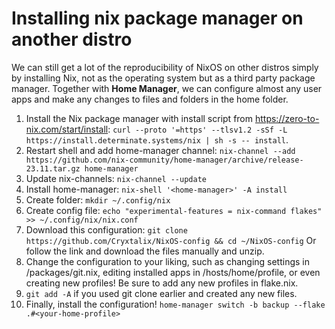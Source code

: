 # Installing nix package manager on another distro
We can still get a lot of the reproducibility of NixOS on other distros simply by installing Nix, not as the operating system but as a third party package manager. Together with **Home Manager**, we can configure almost any user apps and make any changes to files and folders in the home folder.
1. Install the Nix package manager with install script from https://zero-to-nix.com/start/install: 
    `curl --proto '=https' --tlsv1.2 -sSf -L https://install.determinate.systems/nix | sh -s -- install`.
2. Restart shell and add home-manager channel:
`nix-channel --add https://github.com/nix-community/home-manager/archive/release-23.11.tar.gz home-manager`
3. Update nix-channels: 
`nix-channel --update`
4. Install home-manager: 
`nix-shell '<home-manager>' -A install`
5. Create folder: 
`mkdir ~/.config/nix`
6. Create config file: 
`echo "experimental-features = nix-command flakes" >> ~/.config/nix/nix.conf`
7. Download this configuration: 
`git clone https://github.com/Cryxtalix/NixOS-config && cd ~/NixOS-config`
Or follow the link and download the files manually and unzip.
8. Change the configuration to your liking, such as changing settings in /packages/git.nix, editing installed apps in /hosts/home/profile, or even creating new profiles! Be sure to add any new profiles in flake.nix.
9. `git add -A` if you used git clone earlier and created any new files.
10. Finally, install the configuration! 
`home-manager switch -b backup --flake .#<your-home-profile>`